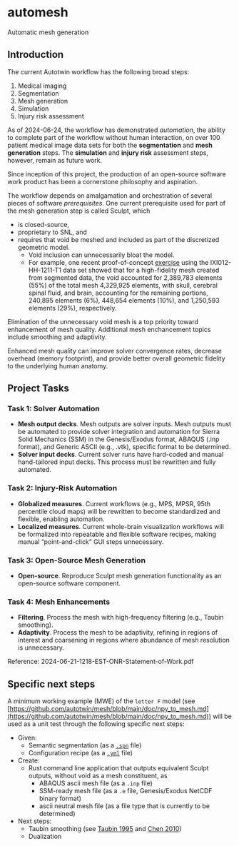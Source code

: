 # automesh
Automatic mesh generation

## Introduction

The current Autotwin workflow has the following broad steps:

1. Medical imaging
2. Segmentation
3. Mesh generation
4. Simulation
5. Injury risk assessment

As of 2024-06-24, the workflow has demonstrated *automation*, the ability to complete part of the workflow without human interaction, on over 100 patient medical image data sets for both the **segmentation** and **mesh generation** steps. The **simulation** and **injury risk** assessment steps, however, remain as future work.

Since inception of this project, the production of an open-source software work product has been a cornerstone philosophy and aspiration.  

The workflow depends on amalgamation and orchestration of several pieces of software *prerequisites*.  One current prerequisite used for part of the mesh generation step is called Sculpt, which

* is closed-source,
* proprietary to SNL, and
* requires that void be meshed and included as part of the discretized geometric model.  
  * Void inclusion can unnecessarily bloat the model.
  * For example, one recent proof-of-concept [exercise](https://github.com/autotwin/mesh/blob/main/doc/npy_to_mesh_part_3.md) using the IXI012-HH-1211-T1 data set showed that for a high-fidelity mesh created from segmented data, the void accounted for 2,389,783 elements (55%) of the total mesh 4,329,925 elements, with skull, cerebral spinal fluid, and brain, accounting for the remaining portions, 240,895 elements (6%), 448,654 elements (10%), and 1,250,593 elements (29%), respectively.

Elimination of the unnecessary void mesh is a top priority toward enhancement of mesh quality.  Additional mesh enchancement topics include smoothing and adaptivity.

Enhanced mesh quality can improve solver convergence rates, decrease overhead (memory footprint), and provide better overall geometric fidelity to the underlying human anatomy.  

## Project Tasks

### Task 1: Solver Automation

*  **Mesh output decks**. Mesh outputs are solver inputs.  Mesh outputs must be automated to provide solver integration and automation for Sierra Solid Mechanics (SSM) in the Genesis/Exodus format, ABAQUS (.inp format), and Generic ASCII (e.g., .vtk), specific format to be determined.
*  **Solver input decks**.  Current solver runs have hard-coded and manual hand-tailored input decks.  This process must be rewritten and fully automated.

### Task 2: Injury-Risk Automation

* **Globalized measures**.  Current workflows (e.g., MPS, MPSR, 95th percentile cloud maps) will be rewritten to become standardized and flexible, enabling automation.
* **Localized measures**.  Current whole-brain visualization workflows will be formalized into repeatable and flexible software recipes, making manual “point-and-click” GUI steps unnecessary.

### Task 3: Open-Source Mesh Generation

* **Open-source**.  Reproduce Sculpt mesh generation functionality as an open-source software component.

### Task 4: Mesh Enhancements

* **Filtering**.  Process the mesh with high-frequency filtering (e.g., Taubin smoothing).  
* **Adaptivity**.  Process the mesh to be adaptivity, refining in regions of interest and coarsening in regions where abundance of mesh resolution is unnecessary.

Reference: 2024-06-21-1218-EST-ONR-Statement-of-Work.pdf

## Specific next steps

A minimum working example (MWE) of the `letter F` model (see [https://github.com/autotwin/mesh/blob/main/doc/npy_to_mesh.md](https://github.com/autotwin/mesh/blob/main/doc/npy_to_mesh.md)) will be used as a unit test through the following specific next steps:

* Given:
  * Semantic segmentation (as a [`.spn`](https://github.com/autotwin/mesh/blob/main/tests/files/letter_f.spn) file)
  * Configuration recipe (as a [`.yml`](https://github.com/autotwin/mesh/blob/main/tests/files/letter_f_autotwin.yml) file)
* Create:
  * Rust command line application that outputs equivalent Sculpt outputs, without void as a mesh constituent, as
    * ABAQUS ascii mesh file (as a `.inp` file)
    * SSM-ready mesh file (as a `.e` file, Genesis/Exodus NetCDF binary format)
    * ascii neutral mesh file (as a file type that is currently to be determined)
* Next steps:
  * Taubin smoothing (see [Taubin 1995](https://dl.acm.org/doi/pdf/10.1145/218380.218473) and [Chen 2010](https://link.springer.com/content/pdf/10.1007/s00707-009-0274-0.pdf))
  * Dualization
